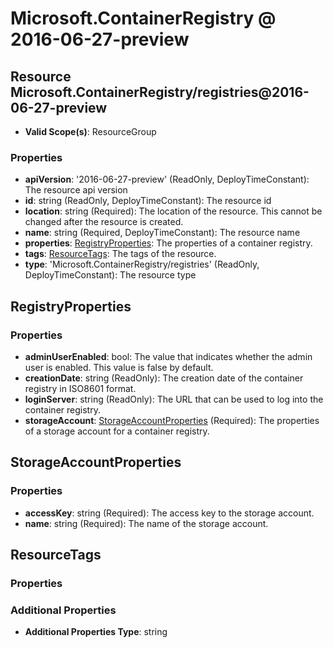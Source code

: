 # Microsoft.ContainerRegistry @ 2016-06-27-preview

## Resource Microsoft.ContainerRegistry/registries@2016-06-27-preview
* **Valid Scope(s)**: ResourceGroup
### Properties
* **apiVersion**: '2016-06-27-preview' (ReadOnly, DeployTimeConstant): The resource api version
* **id**: string (ReadOnly, DeployTimeConstant): The resource id
* **location**: string (Required): The location of the resource. This cannot be changed after the resource is created.
* **name**: string (Required, DeployTimeConstant): The resource name
* **properties**: [RegistryProperties](#registryproperties): The properties of a container registry.
* **tags**: [ResourceTags](#resourcetags): The tags of the resource.
* **type**: 'Microsoft.ContainerRegistry/registries' (ReadOnly, DeployTimeConstant): The resource type

## RegistryProperties
### Properties
* **adminUserEnabled**: bool: The value that indicates whether the admin user is enabled. This value is false by default.
* **creationDate**: string (ReadOnly): The creation date of the container registry in ISO8601 format.
* **loginServer**: string (ReadOnly): The URL that can be used to log into the container registry.
* **storageAccount**: [StorageAccountProperties](#storageaccountproperties) (Required): The properties of a storage account for a container registry.

## StorageAccountProperties
### Properties
* **accessKey**: string (Required): The access key to the storage account.
* **name**: string (Required): The name of the storage account.

## ResourceTags
### Properties
### Additional Properties
* **Additional Properties Type**: string

